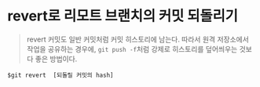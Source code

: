 # revert로 리모트 브랜치의 커밋 되돌리기

> revert 커밋도 일반 커밋처럼 커밋 히스토리에 남는다. 따라서 원격 저장소에서 작업을 공유하는 경우에, `git push -f`처럼 강제로 히스토리를 덮어씌우는 것보다 좋은 방법이다.

~~~
$git revert  [되돌릴 커밋의 hash]
~~~
